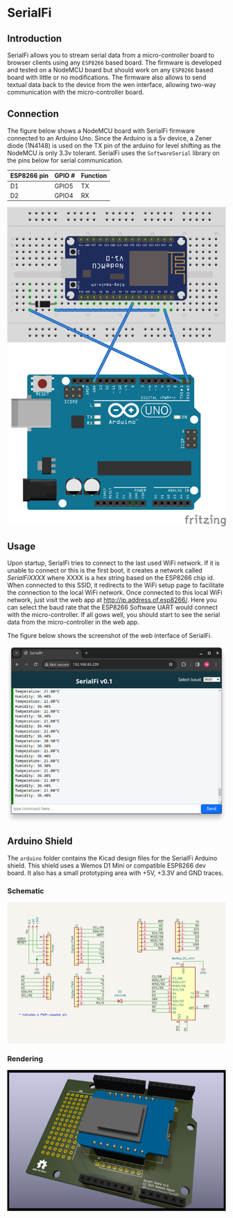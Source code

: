# SerialFi
## Introduction
SerialFi allows you to stream serial data from a micro-controller board to browser clients using any `ESP8266` based board. The firmware is developed and tested on a NodeMCU board but should work on any `ESP8266` based board with little or no modifications. The firmware also allows to send textual data back to the device from the wen interface, allowing two-way communication with the micro-controller board.

## Connection
The figure below shows a NodeMCU board with SerialFi firmware connected to an Arduino Uno. Since the Arduino is a 5v device, a Zener diode (1N4148) is used on the TX pin of the arduino for level shifting as the NodeMCU is only 3.3v tolerant. SerialFi uses the `SoftwareSerial` library on the pins below for serial communication.

| ESP8266 pin | GPIO # | Function |
|-------------|--------|----------|
| D1          | GPIO5  | TX       |
| D2          | GPIO4  | RX       |

![Schematic](serialfi_bb.png)

## Usage
Upon startup, SerialFi tries to connect to the last used WiFi network. If it is unable to connect or this is the first boot, it creates a network called *SerialFiXXXX* where XXXX is a hex string based on the ESP8266 chip id. When connected to this SSID, it redirects to the WiFi setup page to facilitate the connection to the local WiFi network. Once connected to this local WiFi network, just visit the web app at http://ip.address.of.esp8266/. Here you can select the baud rate that the ESP8266 Software UART would connect with the micro-controller. If all gows well, you should start to see the serial data from the micro-controller in the web app.

The figure below shows the screenshot of the web interface of SerialFi.

 ![Screenshot](serialfi_web.png)

## Arduino Shield
The `arduino` folder contains the Kicad design files for the SerialFi Arduino shield. This shield uses a Wemos D1 Mini or compatible ESP8266 dev board. It also has a small prototyping area with +5V, +3.3V and GND traces.

### Schematic
![Schematic](arduino/serialfi_schematic.png)

### Rendering
![Shield](arduino/serialfi_pcb.png)
